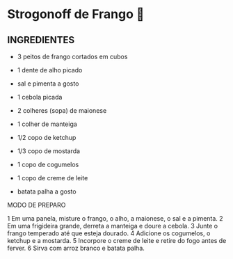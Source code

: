 # Strogonoff de Frango :chicken:

## INGREDIENTES

- 3 peitos de frango cortados em cubos

- 1 dente de alho picado

- sal e pimenta a gosto

- 1 cebola picada

- 2 colheres (sopa) de maionese

- 1 colher de manteiga

- 1/2 copo de ketchup

- 1/3 copo de mostarda

- 1 copo de cogumelos

- 1 copo de creme de leite

- batata palha a gosto

MODO DE PREPARO

1 Em uma panela, misture o frango, o alho, a maionese, o sal e a pimenta.
2 Em uma frigideira grande, derreta a manteiga e doure a cebola.
3 Junte o frango temperado até que esteja dourado.
4 Adicione os cogumelos, o ketchup e a mostarda.
5 Incorpore o creme de leite e retire do fogo antes de ferver.
6 Sirva com arroz branco e batata palha.